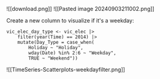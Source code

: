 
![[download.png]]
![[Pasted image 20240903211002.png]]

Create a new column to visualize if it's a weekday:
```
vic_elec_day_type <- vic_elec |>
	filter(year(Time) == 2014) |>
	mutate(Day_Type = case_when(
		Holiday ~ "Holiday", 
		wday(Date) %in% 2:6 ~ "Weekday", 
		TRUE ~ "Weekend"))
```
![[TimeSeries-Scatterplots-weekdayfilter.png]]